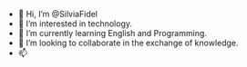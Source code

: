 - 👋 Hi, I’m @SilviaFidel
- 👀 I’m interested in technology.
- 🌱 I’m currently learning English and Programming.
- 💞️ I’m looking to collaborate in the exchange of knowledge.
- 📫 

<!---
SilviaFidel/SilviaFidel is a ✨ special ✨ repository because its `README.md` (this file) appears on your GitHub profile.
You can click the Preview link to take a look at your changes.
--->
